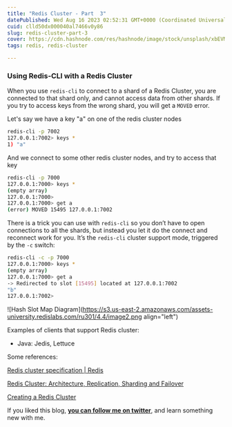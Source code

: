 ```yaml
---
title: "Redis Cluster - Part  3"
datePublished: Wed Aug 16 2023 02:52:31 GMT+0000 (Coordinated Universal Time)
cuid: clld50dx000040al7466v0y86
slug: redis-cluster-part-3
cover: https://cdn.hashnode.com/res/hashnode/image/stock/unsplash/xbEVM6oJ1Fs/upload/8936da59e56370e357f9423ee876936b.jpeg
tags: redis, redis-cluster

---
```


### **Using Redis-CLI with a Redis Cluster**

When you use `redis-cli` to connect to a shard of a Redis Cluster, you are connected to that shard only, and cannot access data from other shards. If you try to access keys from the wrong shard, you will get a `MOVED` error.

Let's say we have a key "a" on one of the redis cluster nodes

```bash
redis-cli -p 7002
127.0.0.1:7002> keys *
1) "a"
```

And we connect to some other redis cluster nodes, and try to access that key

```bash
redis-cli -p 7000
127.0.0.1:7000> keys *
(empty array)
127.0.0.1:7000>
127.0.0.1:7000> get a
(error) MOVED 15495 127.0.0.1:7002
```

There is a trick you can use with `redis-cli` so you don’t have to open connections to all the shards, but instead you let it do the connect and reconnect work for you. It’s the `redis-cli` cluster support mode, triggered by the `-c` switch:

```bash
redis-cli -c -p 7000
127.0.0.1:7000> keys *
(empty array)
127.0.0.1:7000> get a
-> Redirected to slot [15495] located at 127.0.0.1:7002
"b"
127.0.0.1:7002>
```

![Hash Slot Map Diagram](https://s3.us-east-2.amazonaws.com/assets-university.redislabs.com/ru301/4.4/image2.png align="left")

Examples of clients that support Redis cluster:

* Java: Jedis, Lettuce
    

Some references:

[Redis cluster specification | Redis](https://redis.io/docs/reference/cluster-spec/)

[Redis Cluster: Architecture, Replication, Sharding and Failover](https://medium.com/opstree-technology/redis-cluster-architecture-replication-sharding-and-failover-86871e783ac0)

[Creating a Redis Cluster](https://developer.redis.com/operate/redis-at-scale/scalability/exercise-1/)

If you liked this blog, [**you can follow me on twitter**](https://twitter.com/nkalra0123), and learn something new with me.